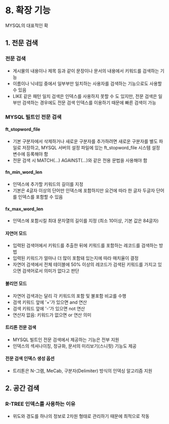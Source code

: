 # 8. 확장 기능

MYSQL의 대표적인 확

## 1. 전문 검색
### 전문 검색
- 게시물의 내용이나 제목 등과 같이 문장이나 문서의 내용에서 키워드를 검색하는 기능
- 이름이나 닉네임 중에서 일부부만 일치하는 사용자를 검색하는 기능으로도 사용할 수 있음
- LIKE 같은 패턴 일치 검색은 인덱스를 사용하지 못할 수 도 있지만, 전문 검색은 일부만 검색하는 경우에도 전문 검색 인덱스를 이용하기 때문에 빠른 검색이 가능
### MYSQL 빌트인 전문 검색
#### ft_stopword_file
- 기본 구분자에서 삭제하거나 새로운 구분자를 추가하려면 새로운 구분자를 별도 파일로 저장하고, MYSQL 서버의 설정 파일에 있는 ft_stopword_file 시스템 설정 변수에 등록해야 함
- 전문 검색 시 MATCH(...) AGAINST(...)와 같은 전용 문법을 사용해야 함
#### fn_min_word_len
- 인덱스에 추가할 키워드의 길이를 지정
- 기본은 4글자 이상의 단어만 인덱스에 포함하지만 요건에 따라 한 글자 두글자 단어를 인덱스를 포함할 수 있음
#### fx_max_word_len
- 인덱스에 포함시킬 최대 문자열의 길이를 지정 (최소 10이상, 기본 값은 84글자)
#### 자연어 모드
- 입력된 검색어에서 키워드를 추출한 뒤에 키워드를 포함하는 레코드를 검색하는 방법
- 입력된 키워드가 얼마나 더 많이 포함돼 있는지에 따라 매치율이 결정
- 자연어 검색에서 전체 테이블에 50% 이상의 레코드가 검색된 키워드를 가지고 있으면 검색어로서 의미가 없다고 판단
#### 불리언 모드
- 자연어 검색과는 달리 각 키워드의 포함 및 불포함 비교를 수행
- 검색 키워드 앞에 '+'가 있으면 and 연산
- 검색 키워드 앞에 '-'가 있으면 not 연산
- 연산자 없음: 키워드가 없으면 or 연산 의미
#### 트리톤 전문 검색
- MYSQL 빌트인 전문 검색에서 제공하는 기능은 전부 지원
- 인덱스의 섹셔나이징, 정규화, 문서의 미리보기(스니핏) 기능도 제공
#### 전문 검색 인덱스 생성 옵션
- 트리톤은 N-그램, MeCab, 구분자(Delimiter) 방식의 인덱싱 알고리즘 지원

## 2. 공간 검색
### R-TREE 인덱스를 사용하는 이유
- 위도와 경도를 하나의 정보로 2차원 형태로 관리하기 때문에 최적으로 작동
